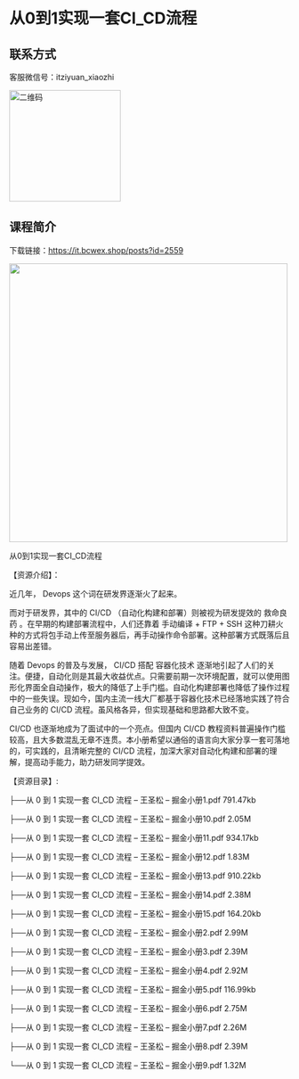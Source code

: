 # 从0到1实现一套CI_CD流程

## 联系方式

客服微信号：itziyuan_xiaozhi

<img src="https://ziyuanyun.oss-cn-guangzhou.aliyuncs.com/common/20240614073449/666b82192834a.jpg" width="200" height="200" alt="二维码">

## 课程简介

下载链接：https://it.bcwex.shop/posts?id=2559

<img src="https://ziyuanyun.oss-cn-guangzhou.aliyuncs.com/yun/20240515184105/66449141274f5.jpg" width="500" alt="">

  从0到1实现一套CI_CD流程



 【资源介绍】：

 近几年， Devops 这个词在研发界逐渐火了起来。

 而对于研发界，其中的 CI/CD （自动化构建和部署）则被视为研发提效的 救命良药 。在早期的构建部署流程中，人们还靠着 手动编译 + FTP + SSH 这种刀耕火种的方式将包手动上传至服务器后，再手动操作命令部署。这种部署方式既落后且容易出差错。

 随着 Devops 的普及与发展， CI/CD 搭配 容器化技术 逐渐地引起了人们的关注。便捷，自动化则是其最大收益优点。只需要前期一次环境配置，就可以使用图形化界面全自动操作，极大的降低了上手门槛。自动化构建部署也降低了操作过程中的一些失误。现如今，国内主流一线大厂都基于容器化技术已经落地实践了符合自己业务的 CI/CD 流程。虽风格各异，但实现基础和思路都大致不变。

 CI/CD 也逐渐地成为了面试中的一个亮点。但国内 CI/CD 教程资料普遍操作门槛较高，且大多数混乱无章不连贯。本小册希望以通俗的语言向大家分享一套可落地的，可实践的，且清晰完整的 CI/CD 流程，加深大家对自动化构建和部署的理解，提高动手能力，助力研发同学提效。

 【资源目录】:

 ├──从 0 到 1 实现一套 CI_CD 流程 – 王圣松 – 掘金小册1.pdf 791.47kb

 ├──从 0 到 1 实现一套 CI_CD 流程 – 王圣松 – 掘金小册10.pdf 2.05M

 ├──从 0 到 1 实现一套 CI_CD 流程 – 王圣松 – 掘金小册11.pdf 934.17kb

 ├──从 0 到 1 实现一套 CI_CD 流程 – 王圣松 – 掘金小册12.pdf 1.83M

 ├──从 0 到 1 实现一套 CI_CD 流程 – 王圣松 – 掘金小册13.pdf 910.22kb

 ├──从 0 到 1 实现一套 CI_CD 流程 – 王圣松 – 掘金小册14.pdf 2.38M

 ├──从 0 到 1 实现一套 CI_CD 流程 – 王圣松 – 掘金小册15.pdf 164.20kb

 ├──从 0 到 1 实现一套 CI_CD 流程 – 王圣松 – 掘金小册2.pdf 2.99M

 ├──从 0 到 1 实现一套 CI_CD 流程 – 王圣松 – 掘金小册3.pdf 2.39M

 ├──从 0 到 1 实现一套 CI_CD 流程 – 王圣松 – 掘金小册4.pdf 2.92M

 ├──从 0 到 1 实现一套 CI_CD 流程 – 王圣松 – 掘金小册5.pdf 116.99kb

 ├──从 0 到 1 实现一套 CI_CD 流程 – 王圣松 – 掘金小册6.pdf 2.75M

 ├──从 0 到 1 实现一套 CI_CD 流程 – 王圣松 – 掘金小册7.pdf 2.26M

 ├──从 0 到 1 实现一套 CI_CD 流程 – 王圣松 – 掘金小册8.pdf 2.39M

 └──从 0 到 1 实现一套 CI_CD 流程 – 王圣松 – 掘金小册9.pdf 1.32M

  